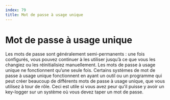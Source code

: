 ```yaml
---
index: 79
title: Mot de passe à usage unique
---
```

# Mot de passe à usage unique

Les mots de passe sont généralement semi-permanents : une fois configurés, vous pouvez continuer à les utiliser jusqu’à ce que vous les changiez ou les réinitialisiez manuellement. Les mots de passe à usage unique ne fonctionnent qu’une seule fois. Certains systèmes de mot de passe à usage unique fonctionnent en ayant un outil ou un programme qui peut créer beaucoup de différents mots de passe à usage unique, que vous utilisez à tour de rôle. Ceci est utile si vous avez peur qu’il puisse y avoir un key-logger sur un système où vous devez taper un mot de passe.